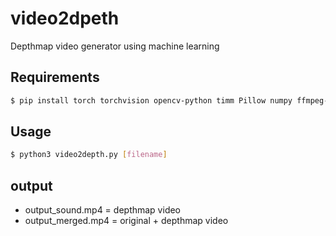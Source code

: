 # video2dpeth
Depthmap video generator using machine learning

## Requirements
```bash
$ pip install torch torchvision opencv-python timm Pillow numpy ffmpeg-python numpy
```

## Usage
```bash
$ python3 video2depth.py [filename]
```

## output
 * output_sound.mp4 = depthmap video
 * output_merged.mp4 = original + depthmap video
